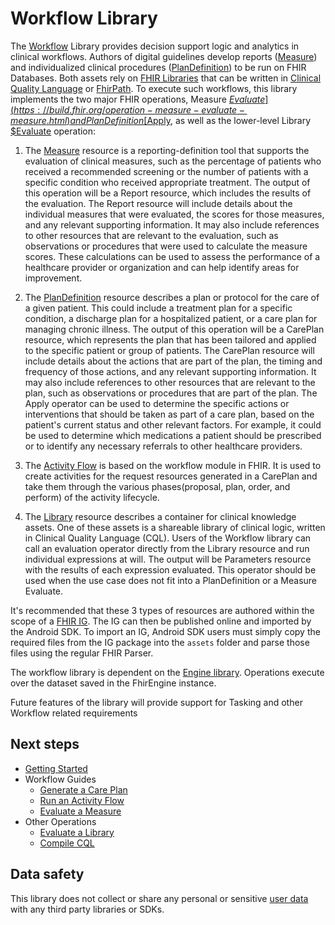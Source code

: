 # Workflow Library

The [Workflow](https://build.fhir.org/workflow.html) Library provides decision support logic and analytics in clinical workflows. Authors of digital guidelines develop reports ([Measure](https://build.fhir.org/measure.html)) and individualized clinical procedures ([PlanDefinition](https://build.fhir.org/plandefinition.html)) to be run on FHIR Databases. Both assets rely on [FHIR Libraries](https://build.fhir.org/library.html) that can be written in [Clinical Quality Language](https://cql.hl7.org/) or [FhirPath](https://hl7.org/fhir/fhirpath.html). To execute such workflows, this library implements the two major FHIR operations, Measure [$Evaluate](https://build.fhir.org/operation-measure-evaluate-measure.html) and Plan Definition [$Apply](https://build.fhir.org/plandefinition-operation-apply.html), as well as the lower-level Library [$Evaluate](https://build.fhir.org/ig/HL7/cqf-recommendations/OperationDefinition-cpg-library-evaluate.html) operation:

1. The [Measure](https://build.fhir.org/measure.html) resource is a reporting-definition tool that supports the evaluation of clinical measures, such as the percentage of patients who received a recommended screening or the number of patients with a specific condition who received appropriate treatment. The output of this operation will be a Report resource, which includes the results of the evaluation. The Report resource will include details about the individual measures that were evaluated, the scores for those measures, and any relevant supporting information. It may also include references to other resources that are relevant to the evaluation, such as observations or procedures that were used to calculate the measure scores. These calculations can be used to assess the performance of a healthcare provider or organization and can help identify areas for improvement.

1. The [PlanDefinition](https://build.fhir.org/plandefinition.html) resource describes a plan or protocol for the care of a given patient. This could include a treatment plan for a specific condition, a discharge plan for a hospitalized patient, or a care plan for managing chronic illness. The output of this operation will be a CarePlan resource, which represents the plan that has been tailored and applied to the specific patient or group of patients. The CarePlan resource will include details about the actions that are part of the plan, the timing and frequency of those actions, and any relevant supporting information. It may also include references to other resources that are relevant to the plan, such as observations or procedures that are part of the plan. The Apply operator can be used to determine the specific actions or interventions that should be taken as part of a care plan, based on the patient's current status and other relevant factors. For example, it could be used to determine which medications a patient should be prescribed or to identify any necessary referrals to other healthcare providers.

1. The [Activity Flow](https://build.fhir.org/ig/HL7/cqf-recommendations/activityflow.html#activity-flow) is based on the workflow module in FHIR. It is used to create activities for the request resources generated in a CarePlan and take them through the various phases(proposal, plan, order, and perform) of the activity lifecycle.

1. The [Library](https://build.fhir.org/library.html) resource describes a container for clinical knowledge assets. One of these assets is a shareable library of clinical logic, written in Clinical Quality Language (CQL). Users of the Workflow library can call an evaluation operator directly from the Library resource and run individual expressions at will. The output will be Parameters resource with the results of each expression evaluated. This operator should be used when the use case does not fit into a PlanDefinition or a Measure Evaluate.

It's recommended that these 3 types of resources are authored within the scope of a [FHIR IG](https://www.hl7.org/fhir/implementationguide.html). The IG can then be published online and imported by the Android SDK. To import an IG, Android SDK users must simply copy the required files from the IG package into the `assets` folder and parse those files using the regular FHIR Parser.

The workflow library is dependent on the [Engine library](../FEL/index.md). Operations execute over the dataset saved in the FhirEngine instance.

Future features of the library will provide support for Tasking and other Workflow related requirements

## Next steps

* [Getting Started](Getting-Started.md)
* Workflow Guides
  * [Generate a Care Plan](Generate-A-Care-Plan.md)
  * [Run an Activity Flow](Run-an-Activity-Flow.md)
  * [Evaluate a Measure](Evaluate-a-Measure.md)
* Other Operations
  * [Evaluate a Library](Evaluate-a-Library.md)
  * [Compile CQL](Compile-and-Execute-CQL.md)
  

## Data safety

This library does not collect or share any personal or sensitive [user data](https://developer.android.com/guide/topics/data/collect-share) with any third party libraries or SDKs.
